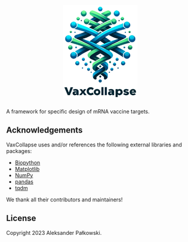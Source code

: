 <h1 align="center"><!-- markdownlint-disable-line MD033 -->
<img src="imgs/logo.png" height="250" alt="VaxCollapse"><!-- markdownlint-disable-line MD033 -->
</h1>

A framework for specific design of mRNA vaccine targets.

## Acknowledgements

VaxCollapse uses and/or references the following external libraries and packages:

- [Biopython](https://biopython.org)
- [Matplotlib](https://matplotlib.org)
- [NumPy](https://numpy.org)
- [pandas](https://pandas.pydata.org)
- [tqdm](https://github.com/tqdm/tqdm)

We thank all their contributors and maintainers!

## License

Copyright 2023 Aleksander Pałkowski.
